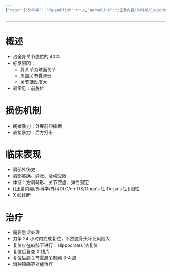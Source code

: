 ```yaml
---
{"tags":["外科学"],"dg-publish":true,"permalink":"/正番内容/外科学/Episode 09. 骨科/肩关节脱位/","dgPassFrontmatter":true}
---
```


---
# 概述
+ 占全身关节脱位的 40%
+ 好发原因：
	+ 肩关节为球面关节
	+ 周围关节囊薄弱
	+ 关节活动度大
+ 最常见：前脱位
# 损伤机制
+ 间接暴力：外展前伸摔倒
+ 直接暴力：后方打击
# 临床表现
+ 肩部外伤史
+ 肩部疼痛、肿胀、活动受限
+ 体征：方肩畸形、关节空虚、弹性固定
+ [[正番内容/外科学/外科DLC/en-US/Duga's 征\|Duga's 征]]阳性
+ X 线诊断
# 治疗
+ 需要急诊处理
+ 力争 24 小时内完成复位，不然肱骨头坏死风险大
+ 复位应在麻醉下进行：Hippocrates 法复位
+ 复位后复查 X 线片
+ 复位后肩关节需悬吊制动 3-4 周
+ 消肿镇痛等对症治疗